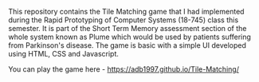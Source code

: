This repository contains the Tile Matching game that I had implemented during the Rapid Prototyping of Computer Systems (18-745) class this semester. 
It is part of the Short Term Memory assessment section of the whole system known as Plume which would be used by patients suffering from Parkinson's disease.
The game is basic with a simple UI developed using HTML, CSS and Javascript. 

You can play the game here - https://adb1997.github.io/Tile-Matching/

